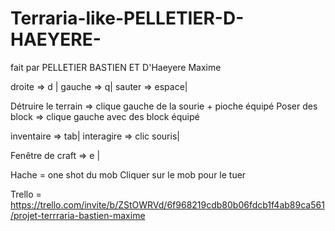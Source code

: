 # Terraria-like-PELLETIER-D-HAEYERE-
fait par PELLETIER BASTIEN ET D'Haeyere Maxime

droite => d |
gauche => q|
sauter => espace|

Détruire le terrain => clique gauche de la sourie + pioche équipé
Poser des block => clique gauche avec des block équipé

inventaire => tab|
interagire => clic souris|

Fenêtre de craft => e |

Hache = one shot du mob
Cliquer sur le mob pour le tuer 

Trello = https://trello.com/invite/b/ZStOWRVd/6f968219cdb80b06fdcb1f4ab89ca561/projet-terrraria-bastien-maxime
